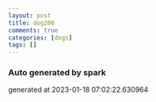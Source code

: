 ```yaml
---
layout: post
title: dog200
comments: true
categories: [dogs]
tags: []
---
```


### Auto generated by spark
generated at 2023-01-18 07:02:22.630964
